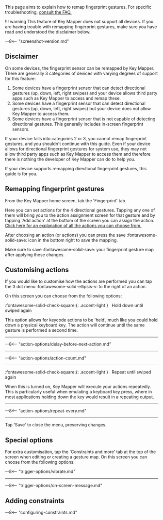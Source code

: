 This page aims to explain how to remap fingerprint gestures.
For specific troubleshooting, [consult the FAQ.](../faq.md)

!!! warning
    This feature of Key Mapper does not support all devices. If you are having trouble with remapping fingerprint gestures, make sure you have read and understood the disclaimer below.

--8<-- "screenshot-version.md"

## Disclaimer

On some devices, the fingerprint sensor can be remapped by Key Mapper. There are generally 3 categories of devices with varying degrees of support for this feature:

1. Some devices have a fingerprint sensor that can detect directional gestures (up, down, left, right swipes) and your device allows third party apps such as Key Mapper to access and remap these.
2. Some devices have a fingerprint sensor that can detect directional gestures (up, down, left, right swipes) but your device does not allow Key Mapper to access them.
3. Some devices have a fingerprint sensor that is not capable of detecting directional gestures. This generally includes in-screen fingerprint sensors.

If your device falls into categories 2 or 3, you cannot remap fingerprint gestures, and you shouldn't continue with this guide. Even if your device allows for directional fingerprint gestures for system use, they may not allow third party apps such as Key Mapper to access them and therefore there is nothing the developer of Key Mapper can do to help you.

If your device supports remapping directional fingerprint gestures, this guide is for you.

## Remapping fingerprint gestures

From the Key Mapper home screen, tab the 'Fingerprint' tab.

Here you can set actions for the 4 directional gestures. Tapping any one of them will bring you to the action assignment screen for that gesture and by tapping 'Add action' at the bottom of the screen you can assign the action. [Click here for an explanation of all the actions you can choose from.](actions.md)

After choosing an action (or actions) you can press the save :fontawesome-solid-save: icon in the bottom right to save the mapping.

Make sure to save :fontawesome-solid-save: your fingerprint gesture map after applying these changes.

## Customising actions

If you would like to customise how the actions are performed you can tap the 3 dot menu :fontawesome-solid-ellipsis-v: to the right of an action.

On this screen you can choose from the following options:

:fontawesome-solid-check-square:{: .accent-light } &nbsp; Hold down until swiped again

This option allows for keycode actions to be 'held', much like you could hold down a physical keyboard key. The action will continue until the same gesture is performed a second time.
___

--8<-- "action-options/delay-before-next-action.md"
___

--8<-- "action-options/action-count.md"
___

:fontawesome-solid-check-square:{: .accent-light } &nbsp; Repeat until swiped again

When this is turned on, Key Mapper will execute your actions repeatedly. This is particularly useful when emulating a keyboard key press, where in most applications holding down the key would result in a repeating output. 

___

--8<-- "action-options/repeat-every.md"
___

Tap 'Save' to close the menu, preserving changes.

## Special options

For extra customisation, tap the 'Constraints and more' tab at the top of the screen when editing or creating a gesture map.
On this screen you can choose from the following options:

--8<-- "trigger-options/vibrate.md"

---
--8<-- "trigger-options/on-screen-message.md"

## Adding constraints

--8<-- "configuring-constraints.md"